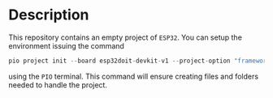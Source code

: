 # Description
This repository contains an empty project of `ESP32`. You can setup the environment issuing the command 
```c++
pio project init --board esp32doit-devkit-v1 --project-option "framework = arduino" --project-option "platform = espressif32" --project-option "monitor_speed = 115200"
```
using the `PIO` terminal. This command will ensure creating files and folders needed to handle the project.